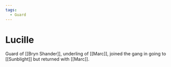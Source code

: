 ```yaml
---
tags:
  - Guard
---
```

# Lucille 

Guard of [[Bryn Shander]], underling of [[Marc]], joined the gang in going to [[Sunblight]] but returned with [[Marc]].